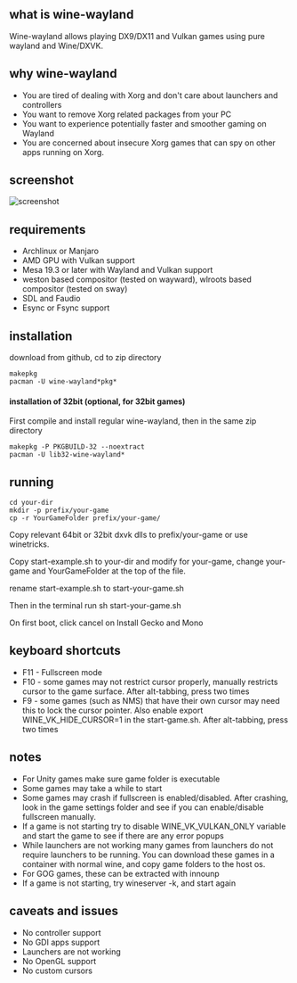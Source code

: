 ## what is wine-wayland

Wine-wayland allows playing DX9/DX11 and Vulkan games using pure wayland and Wine/DXVK.

## why wine-wayland

 * You are tired of dealing with Xorg and don't care about launchers and controllers
 * You want to remove Xorg related packages from your PC
 * You want to experience potentially faster and smoother gaming on Wayland
 * You are concerned about insecure Xorg games that can spy on other apps running on Xorg.

## screenshot

![screenshot](https://raw.githubusercontent.com/varmd/wine-wayland/master/screenshot.png "Screenshot")

## requirements

 * Archlinux or Manjaro
 * AMD GPU with Vulkan support
 * Mesa 19.3 or later with Wayland and Vulkan support
 * weston based compositor (tested on wayward), wlroots based compositor (tested on sway)
 * SDL and Faudio
 * Esync or Fsync support

## installation

download from github, cd to zip directory

    makepkg
    pacman -U wine-wayland*pkg*


#### installation of 32bit (optional, for 32bit games)

First compile and install regular wine-wayland, then in the same zip directory

    makepkg -P PKGBUILD-32 --noextract
    pacman -U lib32-wine-wayland*

## running

    cd your-dir
    mkdir -p prefix/your-game
    cp -r YourGameFolder prefix/your-game/
   
Copy relevant 64bit or 32bit dxvk dlls to prefix/your-game or use winetricks.

Copy start-example.sh to your-dir and modify for your-game, change your-game and YourGameFolder at the top of the file.

rename start-example.sh to start-your-game.sh

Then in the terminal run sh start-your-game.sh

On first boot, click cancel on Install Gecko and Mono


## keyboard shortcuts

* F11 - Fullscreen mode
* F10 - some games may not restrict cursor properly, manually restricts cursor to the game surface. After alt-tabbing, press two times
* F9 - some games (such as NMS) that have their own cursor may need this to lock the cursor pointer. Also enable export WINE_VK_HIDE_CURSOR=1 in the start-game.sh. After alt-tabbing, press two times


## notes
* For Unity games make sure game folder is executable
* Some games may take a while to start
* Some games may crash if fullscreen is enabled/disabled. After crashing, look in the game settings folder and see if you can enable/disable fullscreen manually.
* If a game is not starting try to disable WINE\_VK\_VULKAN_ONLY variable and start the game to see if there are any error popups 
* While launchers are not working many games from launchers do not require launchers to be running. You can download these games in a container with normal wine, and copy game folders to the host os.
* For GOG games, these can be extracted with innounp
* If a game is not starting, try wineserver -k, and start again

## caveats and issues

* No controller support
* No GDI apps support
* Launchers are not working
* No OpenGL support
* No custom cursors
